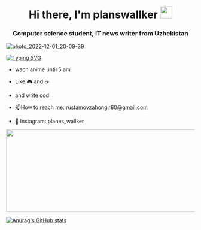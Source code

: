 <h1 align="center">Hi there, I'm planswallker</a> 
<img src="https://github.com/blackcater/blackcater/raw/main/images/Hi.gif" height="32"/></h1>
<h3 align="center">Computer science student, IT news writer from Uzbekistan </h3>

![photo_2022-12-01_20-09-39](https://user-images.githubusercontent.com/116448008/205088168-bdc1d2b9-1b80-400f-a913-4c7286251f53.jpg)

 [![Typing SVG](https://readme-typing-svg.herokuapp.com?color=%2336BCF7&lines=About+me+)](https://git.io/typing-svg)


- wach anime until 5 am           
- Like 🎮 and ☕
- and write cod

- :mailbox:How to reach me: rustamovzahongir60@gmail.com
- 📸 Instagram: planes_wallker

<img src="https://habrastorage.org/getpro/habr/upload_files/5ff/bcb/03a/5ffbcb03abb1ccfaa54a6c2055e0fe58.gif" width="1023" height="220" data-src="https://habrastorage.org/getpro/habr/upload_files/5ff/bcb/03a/5ffbcb03abb1ccfaa54a6c2055e0fe58.gif">

 [![Anurag's GitHub stats](https://github-readme-stats.vercel.app/api?username=planswallker)](https://github.com/anuraghazra/github-readme-stats)



